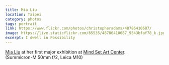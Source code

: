 ```yaml
---
title: Mia Liu
location: Taipei
category: photos
tags: portrait
link: https://www.flickr.com/photos/christopheradams/48786410687/
image: https://live.staticflickr.com/65535/48786410687_9543bfaf78_k.jpg
excerpt: I dwell in Possibility
---
```


[Mia Liu] at her first major exhibition at [Mind Set Art Center].  
(Summicron-M 50mm f/2, Leica M10)

[Mia Liu]: http://miawenhsuanliu.com/
[Mind Set Art Center]: http://www.art-msac.com/
